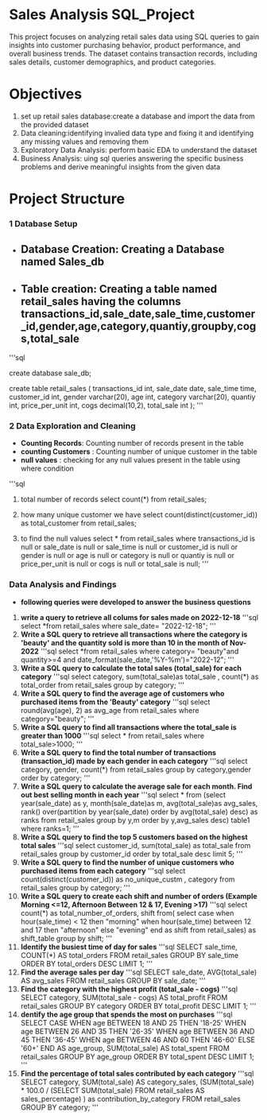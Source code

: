 # Sales Analysis SQL_Project
This project focuses on analyzing retail sales data using SQL queries to gain insights into customer purchasing behavior, product performance, and overall business trends. The dataset contains transaction records, including sales details, customer demographics, and product categories.

# Objectives
1. set up retail sales database:create a database  and import the data from the provided dataset
2. Data cleaning:identifying invalied data type and fixing it and identifying any missing values and removing them
3. Exploratory Data Analysis: perform basic EDA to understand the dataset
4. Business Analysis: uing sql queries answering the specific business problems and derive meaningful insights from the given data

# Project Structure
### 1 Database Setup
- ## Database Creation: Creating a Database named Sales_db
- ## Table creation: Creating  a table named retail_sales having the columns transactions_id,sale_date,sale_time,customer_id,gender,age,category,quantiy,groupby,cogs,total_sale

'''sql

  create database sale_db;

create table  retail_sales
(
    transactions_id	int,
    sale_date date,
	  sale_time time,
    customer_id	 int,
    gender varchar(20),
	  age	int,
    category varchar(20),
	  quantiy int,
	  price_per_unit  int,
	 cogs 	decimal(10,2),
    total_sale int 
);
'''
### 2 Data Exploration and Cleaning
- **Counting Records**: Counting number of records  present in the  table
- **counting Customers** : Counting number of unique customer in the table
- **null values** : checking for  any null  values present in the table using where condition

'''sql  
  1. total number of records
    select 
    count(*)
    from retail_sales;

   2.  how many unique customer we have 
     select
     count(distinct(customer_id))  as total_customer 
     from retail_sales;

   3. to find the null values
    select * from retail_sales
    where transactions_id is null
    or  sale_date is null
    or sale_time is null
    or customer_id is null
    or gender is null
    or age is null
    or category is null
    or quantiy is null
    or price_per_unit is null
    or cogs is null 
    or total_sale is null;
'''
### Data Analysis and Findings
- **following queries were developed  to answer the business questions**
 1. **write a query to retrieve all colums for sales made on 2022-12-18**
  '''sql
    select *from retail_sales where sale_date= "2022-12-18";
   '''
 2. **Write a SQL query to retrieve all transactions where the category is 'beauty' and the quantity sold is more than 10 in the month of Nov-2022**
  '''sql
      select *from retail_sales
      where category= "beauty"and quantity>=4
       and  date_format(sale_date,'%Y-%m')="2022-12";
    '''
 3. **Write a SQL query to calculate the total sales (total_sale) for each category**
  '''sql
    select category,
        sum(total_sale)as total_sale ,
        count(*) as total_order
        from retail_sales
         group by category;
    '''
 4. **Write a SQL query to find the average age of customers who purchased items from the 'Beauty' category**
  '''sql
    select 
        round(avg(age), 2) as avg_age
        from retail_sales
        where category="beauty";
    '''
 5. **Write a SQL query to find all transactions where the total_sale is greater than 1000**
  '''sql
     select *
     from retail_sales
     where total_sale>1000;
  '''
 6. **Write a SQL query to find the total number of transactions (transaction_id) made by each gender in each category**
  '''sql
      select 
       category,
       gender,
       count(*)
       from retail_sales
      group by category,gender
      order by category;
   '''
 7. **Write a SQL query to calculate the average sale for each month. Find out best selling month in each year**
    '''sql
      select * from
        (select 
        year(sale_date) as y,
        month(sale_date)as m,
        avg(total_sale)as avg_sales,
        rank() over(partition by year(sale_date) order by avg(total_sale) desc) as ranks
        from retail_sales
        group by y,m
        order by y,avg_sales desc)  table1
        where ranks=1;
    '''
 8. **Write a SQL query to find the top 5 customers based on the highest total sales**
    '''sql
       select  customer_id,
       sum(total_sale) as  total_sale
       from retail_sales
       group by customer_id
       order by total_sale desc
       limit 5;
    '''   
 9. **Write a SQL query to find the number of unique customers who purchased items from each category**
     '''sql
        select 
        count(distinct(customer_id)) as no_unique_custm ,
        category 
        from retail_sales 
        group by  category;
    '''
 10. **Write a SQL query to create each shift and number of orders (Example Morning <=12, Afternoon Between 12 & 17, Evening >17)**
     '''sql
        select
        count(*)  as total_number_of_orders, shift
        from( select
        case 
        when hour(sale_time) < 12 then "morning"
        when hour(sale_time) between 12 and 17 then "afternoon"
        else "evening"
        end as shift
        from retail_sales) as shift_table 
        group by shift;
    '''
 11. **Identify the busiest time of day for sales**
     '''sql
        SELECT sale_time, COUNT(*) AS total_orders 
        FROM  retail_sales
        GROUP BY sale_time 
        ORDER BY total_orders DESC 
        LIMIT 1;
    '''
 12. **Find the average sales per day**
     '''sql
        SELECT sale_date, 
        AVG(total_sale) AS avg_sales
        FROM retail_sales
        GROUP BY sale_date;
    '''
 13. **Find the category with the highest profit (total_sale - cogs)**
     '''sql
        SELECT category, SUM(total_sale - cogs) AS total_profit 
        FROM retail_sales 
        GROUP BY category 
        ORDER BY total_profit DESC 
        LIMIT 1;
    '''
 14. **dentify the age group that spends the most on purchases**
     '''sql
        SELECT 
        CASE 
           WHEN age BETWEEN 18 AND 25 THEN '18-25'
           WHEN age BETWEEN 26 AND 35 THEN '26-35'
           WHEN age BETWEEN 36 AND 45 THEN '36-45'
           WHEN age BETWEEN 46 AND 60 THEN '46-60'
           ELSE '60+'
       END AS age_group,
       SUM(total_sale) AS total_spent
       FROM retail_sales
       GROUP BY age_group
       ORDER BY total_spent DESC
       LIMIT 1;
    '''
 15. **Find the percentage of total sales contributed by each category**
     '''sql
        SELECT category, 
        SUM(total_sale) AS category_sales, 
        (SUM(total_sale) * 100.0 / (SELECT SUM(total_sale) FROM retail_sales AS sales_percentage) ) as contribution_by_category
        FROM retail_sales
        GROUP BY category;
    '''

  

   
